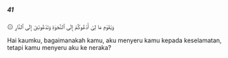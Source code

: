 ##### 41

<span class="ayah">۞ وَيَٰقَوْمِ مَا لِىٓ أَدْعُوكُمْ إِلَى ٱلنَّجَوٰةِ وَتَدْعُونَنِىٓ إِلَى ٱلنَّارِ</span>

<span class="ayah_translation">Hai kaumku, bagaimanakah kamu, aku menyeru kamu kepada keselamatan, tetapi kamu menyeru aku ke neraka?</span>
